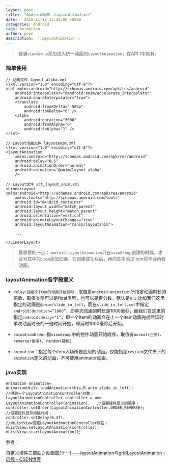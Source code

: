 ```yaml
---
layout: post
title:  "Android动画--LayoutAnimation"
date:   2018-11-12 13:36:00 +0800
categories: Android
tags: Animation
author: pepe
description: 『 LayoutAnimation 』
---
```


> 普通`viewGroup`添加进入统一动画的`LayoutAnimation`，在API 1中就有。

### **简单使用**
```
// 动画文件 layout_alpha.xml
<?xml version="1.0" encoding="utf-8"?>
<set xmlns:android="http://schemas.android.com/apk/res/android"
    android:interpolator="@android:anim/accelerate_interpolator"
    android:shareInterpolator="true">
    <translate
        android:fromXDelta="-50%p"
        android:toXDelta="0" />
    <alpha
        android:duration="3000"
        android:fromAlpha="0"
        android:toAlpha="1" />
</set>

// Layout动画文件 layoutanim.xml
<?xml version="1.0" encoding="utf-8"?>
<layoutAnimation
    xmlns:android="http://schemas.android.com/apk/res/android"
    android:delay="0.5"
    android:animationOrder="normal"
    android:animation="@anim/layout_alpha"
    />
   
// Layout文件 act_layout_anim.xml   
<LinearLayout xmlns:android="http://schemas.android.com/apk/res/android"
    xmlns:tools="http://schemas.android.com/tools"
    android:id="@+id/id_container"
    android:layout_width="match_parent"
    android:layout_height="match_parent"
    android:orientation="vertical"
    android:animateLayoutChanges="true"
    android:layoutAnimation="@anim/layoutanim">

    ...

</LinearLayout>
```          

> 最重要的一点：`android:layoutAnimation`只在`viewGroup`创建的时候，才会对其中的`item`添加动画。在创建成功以后，再向其中添加item将不会再有动画。

### **layoutAnimation各字段意义**

*   `delay:指每个Item的动画开始延时`，取值是`android:animation`所指定动画时长的倍数，取值类型可以是float类型，也可以是百分数，默认是`0.5`;比如我们这里指定的动画是`@anim/slide_in_left`，而在`slide_in_left.xml`中指定`android:duration=”1000”`，即单次动画的时长是1000毫秒，而我们在这里的指定`android:delay=”1”`，即一个Item的动画会在上一个item动画完成后延时单次动画时长的一倍时间开始，即延时1000毫秒后开始。

* `animationOrder`:指`viewGroup`中的控件动画开始顺序，取值有`normal(正序)`、`reverse(倒序)`、`random(随机)`

* `animation`：指定每个item入场所要应用的动画。仅能指定`res/aim`文件夹下的`animation`定义的动画，不可使用animator动画。

### **java实现**
```
Animation animation= AnimationUtils.loadAnimation(this,R.anim.slide_in_left);   
//得到一个LayoutAnimationController对象；
LayoutAnimationController controller = new LayoutAnimationController(animation);   //设置控件显示的顺序；
controller.setOrder(LayoutAnimationController.ORDER_REVERSE);  
//设置控件显示间隔时间；
controller.setDelay(0.3f);   
//为ListView设置LayoutAnimationController属性；
mListView.setLayoutAnimation(controller);
mListView.startLayoutAnimation();
```

参考：

[自定义控件三部曲之动画篇(十一)——layoutAnimation与gridLayoutAnimation - 启舰 - CSDN博客](https://blog.csdn.net/harvic880925/article/details/50785786)












